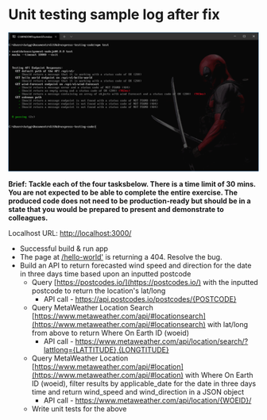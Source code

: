 # Unit testing sample log after fix

<p align="center">
  <img src="https://raw.githubusercontent.com/tutyamxx/express-testing-code/main/logs.png" />
 </p>


**Brief: Tackle each of the four tasksbelow. There is a time limit of 30 mins. You are not expected to be able to complete the entire exercise. The produced code does not need to be production-ready but should be in a state that you would be prepared to present and demonstrate to colleagues.**

  Localhost URL: [http://localhost:3000/](http://localhost:3000/)

- Successful build & run app
- The page at  [/hello-world'](http://localhost:3000/hello-world) is returning a 404. Resolve the bug.
- Build an API to return forecasted wind speed and direction for the date in three days time based upon an inputted postcode
  - Query [https://postcodes.io/](https://postcodes.io/) with the inputted postcode to return the location's lat/long
    - API call - https://api.postcodes.io/postcodes/{POSTCODE}
  - Query MetaWeather Location Search [https://www.metaweather.com/api/#locationsearch](https://www.metaweather.com/api/#locationsearch) with lat/long from above to return Where On Earth ID (woeid)
    - API call - https://www.metaweather.com/api/location/search/?lattlong={LATTITUDE},{LONGTITUDE}
  - Query MetaWeather Location [https://www.metaweather.com/api/#location](https://www.metaweather.com/api/#location) with Where On Earth ID (woeid), filter results by applicable_date for the date in three days time and return wind_speed and wind_direction in a JSON object
    - API call - https://www.metaweather.com/api/location/{WOEID}/
  - Write unit tests for the above
